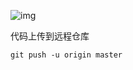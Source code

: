![img](https://notepic-1302850888.cos.ap-nanjing.myqcloud.com/img/20180331182808273)

代码上传到远程仓库

```git
git push -u origin master
```